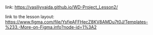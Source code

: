 link: https://vasiliyvaida.github.io/WD-Project_Lesson2/

link to the lesson layout: https://www.figma.com/file/YsfjeAFFHecZ8KV8AMDu7t0J/Templates-%233.-More-on-Figma.info?node-id=1%3A2
